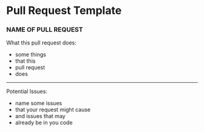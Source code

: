 # Pull Request Template
### NAME OF PULL REQUEST
What this pull request does:
- some things
- that this
- pull request
- does
----
Potential Issues:
- name some issues
- that your request might cause
- and issues that may
- already be in you code

